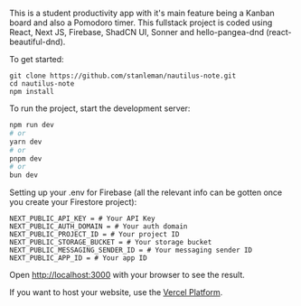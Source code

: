 This is a student productivity app with it's main feature being a Kanban board and also a Pomodoro timer. This fullstack project is coded using React, Next JS, Firebase, ShadCN UI, Sonner and hello-pangea-dnd (react-beautiful-dnd).

To get started:
```
git clone https://github.com/stanleman/nautilus-note.git
cd nautilus-note
npm install
```

To run the project, start the development server:

```bash
npm run dev
# or
yarn dev
# or
pnpm dev
# or
bun dev
```

Setting up your .env for Firebase (all the relevant info can be gotten once you create your Firestore project):
```
NEXT_PUBLIC_API_KEY = # Your API Key
NEXT_PUBLIC_AUTH_DOMAIN = # Your auth domain
NEXT_PUBLIC_PROJECT_ID = # Your project ID
NEXT_PUBLIC_STORAGE_BUCKET = # Your storage bucket
NEXT_PUBLIC_MESSAGING_SENDER_ID = # Your messaging sender ID
NEXT_PUBLIC_APP_ID = # Your app ID
```

Open [http://localhost:3000](http://localhost:3000) with your browser to see the result.

If you want to host your website, use the [Vercel Platform](https://vercel.com/new?utm_medium=default-template&filter=next.js&utm_source=create-next-app&utm_campaign=create-next-app-readme).

